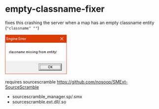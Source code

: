 # empty-classname-fixer

fixes this crashing the server when a map has an empty classname entity (`"classname" ""`)

![Error box message that says "classname missing from entity!"](classname_missing_from_entity_error_box.png)

requires sourcescramble https://github.com/nosoop/SMExt-SourceScramble
- sourcescramble_manager.sp/.smx
- sourcescramble.ext.dll/.so
